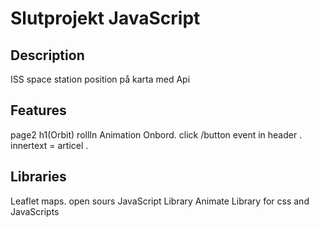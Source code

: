 # Slutprojekt JavaScript

## Description
ISS space station position på karta 
med Api 
## Features
page2 h1(Orbit) rollIn Animation Onbord.
click /button event in header . innertext = articel .
## Libraries
Leaflet maps. open sours JavaScript Library
Animate Library for css and JavaScripts
